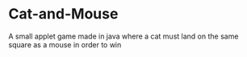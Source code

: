 # Cat-and-Mouse
A small applet game made in java where a cat must land on the same square as a mouse in order to win
